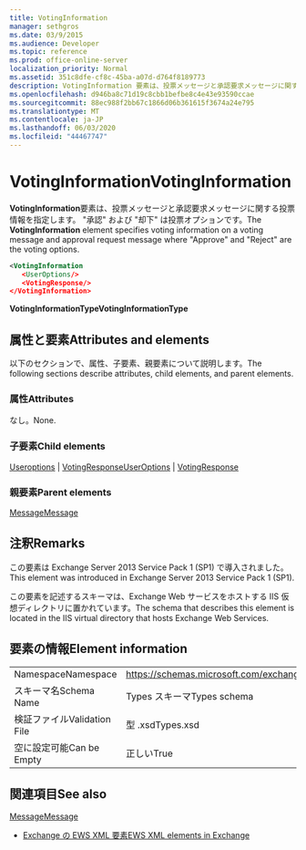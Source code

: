 ```yaml
---
title: VotingInformation
manager: sethgros
ms.date: 03/9/2015
ms.audience: Developer
ms.topic: reference
ms.prod: office-online-server
localization_priority: Normal
ms.assetid: 351c8dfe-cf8c-45ba-a07d-d764f8189773
description: VotingInformation 要素は、投票メッセージと承認要求メッセージに関する投票情報を指定します。投票オプション whereApproveandRejectare ます。
ms.openlocfilehash: d946ba8c71d19c8cbb1befbe8c4e43e93590ccae
ms.sourcegitcommit: 88ec988f2bb67c1866d06b361615f3674a24e795
ms.translationtype: MT
ms.contentlocale: ja-JP
ms.lasthandoff: 06/03/2020
ms.locfileid: "44467747"
---
```

# <a name="votinginformation"></a><span data-ttu-id="52dcc-103">VotingInformation</span><span class="sxs-lookup"><span data-stu-id="52dcc-103">VotingInformation</span></span>

<span data-ttu-id="52dcc-104">**VotingInformation**要素は、投票メッセージと承認要求メッセージに関する投票情報を指定します。 "承認" および "却下" は投票オプションです。</span><span class="sxs-lookup"><span data-stu-id="52dcc-104">The **VotingInformation** element specifies voting information on a voting message and approval request message where "Approve" and "Reject" are the voting options.</span></span> 
  
```XML
<VotingInformation
   <UserOptions/>
   <VotingResponse/>
</VotingInformation>
```

 <span data-ttu-id="52dcc-105">**VotingInformationType**</span><span class="sxs-lookup"><span data-stu-id="52dcc-105">**VotingInformationType**</span></span>
## <a name="attributes-and-elements"></a><span data-ttu-id="52dcc-106">属性と要素</span><span class="sxs-lookup"><span data-stu-id="52dcc-106">Attributes and elements</span></span>

<span data-ttu-id="52dcc-107">以下のセクションで、属性、子要素、親要素について説明します。</span><span class="sxs-lookup"><span data-stu-id="52dcc-107">The following sections describe attributes, child elements, and parent elements.</span></span>
  
### <a name="attributes"></a><span data-ttu-id="52dcc-108">属性</span><span class="sxs-lookup"><span data-stu-id="52dcc-108">Attributes</span></span>

<span data-ttu-id="52dcc-109">なし。</span><span class="sxs-lookup"><span data-stu-id="52dcc-109">None.</span></span>
  
### <a name="child-elements"></a><span data-ttu-id="52dcc-110">子要素</span><span class="sxs-lookup"><span data-stu-id="52dcc-110">Child elements</span></span>

<span data-ttu-id="52dcc-111">[Useroptions](useroptions.md)  | [VotingResponse](votingresponse.md)</span><span class="sxs-lookup"><span data-stu-id="52dcc-111">[UserOptions](useroptions.md) | [VotingResponse](votingresponse.md)</span></span>
  
### <a name="parent-elements"></a><span data-ttu-id="52dcc-112">親要素</span><span class="sxs-lookup"><span data-stu-id="52dcc-112">Parent elements</span></span>

[<span data-ttu-id="52dcc-113">Message</span><span class="sxs-lookup"><span data-stu-id="52dcc-113">Message</span></span>](message-ex15websvcsotherref.md)
  
## <a name="remarks"></a><span data-ttu-id="52dcc-114">注釈</span><span class="sxs-lookup"><span data-stu-id="52dcc-114">Remarks</span></span>

<span data-ttu-id="52dcc-115">この要素は Exchange Server 2013 Service Pack 1 (SP1) で導入されました。</span><span class="sxs-lookup"><span data-stu-id="52dcc-115">This element was introduced in Exchange Server 2013 Service Pack 1 (SP1).</span></span>
  
<span data-ttu-id="52dcc-116">この要素を記述するスキーマは、Exchange Web サービスをホストする IIS 仮想ディレクトリに置かれています。</span><span class="sxs-lookup"><span data-stu-id="52dcc-116">The schema that describes this element is located in the IIS virtual directory that hosts Exchange Web Services.</span></span>
  
## <a name="element-information"></a><span data-ttu-id="52dcc-117">要素の情報</span><span class="sxs-lookup"><span data-stu-id="52dcc-117">Element information</span></span>

|||
|:-----|:-----|
|<span data-ttu-id="52dcc-118">Namespace</span><span class="sxs-lookup"><span data-stu-id="52dcc-118">Namespace</span></span>  <br/> |https://schemas.microsoft.com/exchange/services/2006/types  <br/> |
|<span data-ttu-id="52dcc-119">スキーマ名</span><span class="sxs-lookup"><span data-stu-id="52dcc-119">Schema Name</span></span>  <br/> |<span data-ttu-id="52dcc-120">Types スキーマ</span><span class="sxs-lookup"><span data-stu-id="52dcc-120">Types schema</span></span>  <br/> |
|<span data-ttu-id="52dcc-121">検証ファイル</span><span class="sxs-lookup"><span data-stu-id="52dcc-121">Validation File</span></span>  <br/> |<span data-ttu-id="52dcc-122">型 .xsd</span><span class="sxs-lookup"><span data-stu-id="52dcc-122">Types.xsd</span></span>  <br/> |
|<span data-ttu-id="52dcc-123">空に設定可能</span><span class="sxs-lookup"><span data-stu-id="52dcc-123">Can be Empty</span></span>  <br/> |<span data-ttu-id="52dcc-124">正しい</span><span class="sxs-lookup"><span data-stu-id="52dcc-124">True</span></span>  <br/> |
   
## <a name="see-also"></a><span data-ttu-id="52dcc-125">関連項目</span><span class="sxs-lookup"><span data-stu-id="52dcc-125">See also</span></span>



[<span data-ttu-id="52dcc-126">Message</span><span class="sxs-lookup"><span data-stu-id="52dcc-126">Message</span></span>](message-ex15websvcsotherref.md)


- [<span data-ttu-id="52dcc-127">Exchange の EWS XML 要素</span><span class="sxs-lookup"><span data-stu-id="52dcc-127">EWS XML elements in Exchange</span></span>](ews-xml-elements-in-exchange.md)

